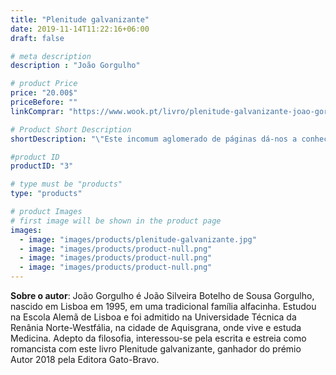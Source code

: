 ```yaml
---
title: "Plenitude galvanizante"
date: 2019-11-14T11:22:16+06:00
draft: false

# meta description
description : "João Gorgulho"

# product Price
price: "20.00$"
priceBefore: ""
linkComprar: "https://www.wook.pt/livro/plenitude-galvanizante-joao-gorgulho/23625884"

# Product Short Description
shortDescription: "\"Este incomum aglomerado de páginas dá-nos a conhecer a aventura existencial de Prosperità Benedetto, um peculiar protagonista com as mesmas aspirações, desejos, vontades e sonhos que todos nós. O que o difere de muitos de nós foi a sua capacidade de lá chegar, ao utópico pico da montanha, galvanizando-nos e tornando os menos atletas entre nós, nos melhores dos alpinistas.\" Em \"Plenitude galvanizante\" acompanhamos a vida do jovem chamado Prosperità Benedetto, uma BIC Cristal de tinta azul que nasceu em uma família mediana de canetas, habitando todos na secretária de uma família rica. Após um sermão grave do seu pai, o jovem inicia em sua jornada de auto-conhecimento para a obtenção de seu equilíbrio e sustentabilidade existencial, a lembrar sempre que a vida não abandona a sua espetacularidade, \"só a interpretação do Ser é que por vezes desiste da mesma\". Porém, na altura da \"troika\", uma tragédia entre os humanos mudaria tudo, e é entre tragédias e reencontros que Prosperitá amadurece \"pelo caminho da decência, da honra, do brio, da apreciação e aproveitamento da vida\". Com essa história peculiar e com doses de muito humor, o médico João Gorgulho, ganhador do Prémio Autor 2018, atravessa com sua prosa perspicaz os pequenos dramas do cotidiano e igualmente as grandes questões filosóficas da existência e da humanidade."

#product ID
productID: "3"

# type must be "products"
type: "products"

# product Images
# first image will be shown in the product page
images:
  - image: "images/products/plenitude-galvanizante.jpg"
  - image: "images/products/product-null.png"
  - image: "images/products/product-null.png"
  - image: "images/products/product-null.png"
---
```


**Sobre o autor**: João Gorgulho é João Silveira Botelho de Sousa Gorgulho, nascido em Lisboa em 1995, em uma tradicional família alfacinha. Estudou na Escola Alemã de Lisboa e foi admitido na Universidade Técnica da Renânia Norte-Westfália, na cidade de Aquisgrana, onde vive e estuda Medicina. Adepto da filosofia, interessou-se pela escrita e estreia como romancista com este livro Plenitude galvanizante, ganhador do prémio Autor 2018 pela Editora Gato-Bravo.